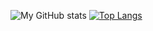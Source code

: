 

<!---
Glenn-Po/Glenn-Po is a ✨ special ✨ repository because its `README.md` (this file) appears on your GitHub profile.
You can click the Preview link to take a look at your changes.
--->
![My GitHub stats](https://github-readme-stats.vercel.app/api?username=glenn-po&theme=dark)
[![Top Langs](https://github-readme-stats.vercel.app/api/top-langs/?username=glenn-po&layout=compact&theme=dark)](https://github.com/anuraghazra/github-readme-stats)
